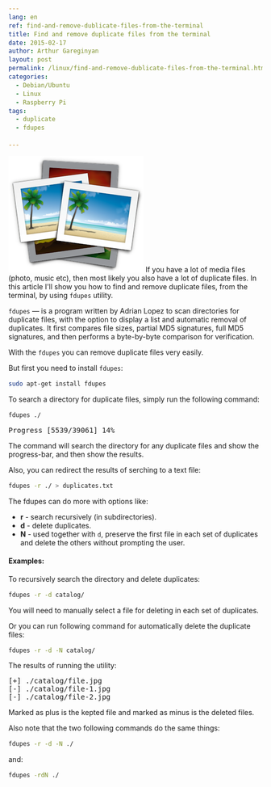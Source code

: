 ```yaml
---
lang: en
ref: find-and-remove-dublicate-files-from-the-terminal
title: Find and remove duplicate files from the terminal
date: 2015-02-17
author: Arthur Gareginyan
layout: post
permalink: /linux/find-and-remove-dublicate-files-from-the-terminal.html
categories:
  - Debian/Ubuntu
  - Linux
  - Raspberry Pi
tags:
  - duplicate
  - fdupes

---
```


![thumb](/images/thumbnail/duplicates.png)
If you have a lot of media files (photo, music etc), then most likely you also have a lot of duplicate files. In this article I'll show you how to find and remove duplicate files, from the terminal, by using `fdupes` utility.


`fdupes` — is a program written by Adrian Lopez to scan directories for duplicate files, with the option to display a list and automatic removal of duplicates. It first compares file sizes, partial MD5 signatures, full MD5 signatures, and then performs a byte-by-byte comparison for verification.

With the `fdupes` you can remove duplicate files very easily.

But first you need to install `fdupes`:

```sh
sudo apt-get install fdupes
```

To search a directory for duplicate files, simply run the following command:

```sh
fdupes ./
```

<pre>
Progress [5539/39061] 14%
</pre>

The command will search the directory for any duplicate files and show the progress-bar, and then show the results.

Also, you can redirect the results of serching to a text file:

```sh
fdupes -r ./ > duplicates.txt
```

The fdupes can do more with options like:

* **r** - search recursively (in subdirectories).
* **d** - delete duplicates.
* **N** - used together with `d`, preserve the first file in each set of duplicates and delete the others without prompting the user.

#### Examples:

To recursively search the directory and delete duplicates:

```sh
fdupes -r -d catalog/
```

You will need to manually select a file for deleting in each set of duplicates.

Or you can run following command for automatically delete the duplicate files:

```sh
fdupes -r -d -N catalog/
```

The results of running the utility:

<pre>
[+] ./catalog/file.jpg
[-] ./catalog/file-1.jpg
[-] ./catalog/file-2.jpg
</pre>

Marked as plus is the kepted file and marked as minus is the deleted files.

Also note that the two following commands do the same things:

```sh
fdupes -r -d -N ./
```

and:

```sh
fdupes -rdN ./
```
